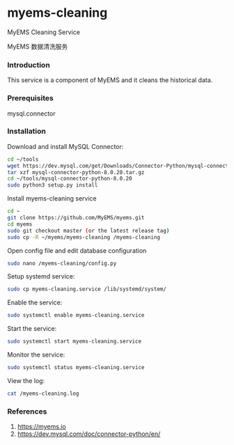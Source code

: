 # myems-cleaning
MyEMS Cleaning Service 

MyEMS 数据清洗服务

### Introduction

This service is a component of MyEMS and it cleans the historical data. 

### Prerequisites

mysql.connector

### Installation
    
Download and install MySQL Connector:
```bash
cd ~/tools
wget https://dev.mysql.com/get/Downloads/Connector-Python/mysql-connector-python-8.0.20.tar.gz
tar xzf mysql-connector-python-8.0.20.tar.gz
cd ~/tools/mysql-connector-python-8.0.20
sudo python3 setup.py install
```

Install myems-cleaning service
```bash
cd ~
git clone https://github.com/MyEMS/myems.git
cd myems
sudo git checkout master (or the latest release tag)
sudo cp -R ~/myems/myems-cleaning /myems-cleaning
```
Open config file and edit database configuration
```bash
sudo nano /myems-cleaning/config.py
```
Setup systemd service:
```bash
sudo cp myems-cleaning.service /lib/systemd/system/
```
Enable the service:
```bash
sudo systemctl enable myems-cleaning.service
```
Start the service:
```bash
sudo systemctl start myems-cleaning.service
```
Monitor the service:
```bash
sudo systemctl status myems-cleaning.service
```
View the log:
```bash
cat /myems-cleaning.log
```

### References

1.  https://myems.io
2.  https://dev.mysql.com/doc/connector-python/en/
